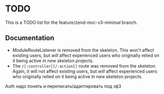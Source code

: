 # TODO

This is a TODO list for the feature/zend-mvc-v3-minimal branch.

## Documentation

- ModuleRouteListener is removed from the skeleton. This won't affect existing
  users, but *will* affect experienced users who originally relied on it being
  active in new skeleton projects.
- The `/[:controller][/:action]]` route was removed from the skeleton. Again, it
  will not affect existing users, but *will* affect experienced users who
  originally relied on it being active in new skeleton projects.


Auth надо понять и переписать/адаптировать под зф3
